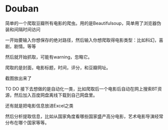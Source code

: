 # Douban
简单的一个爬取豆瓣所有电影的爬虫。用的是Beautifulsoup，简单用了浏览器伪装和间隔时间访问 

一开始要输入你想保存的绝对路径，然后输入你想爬取得电影类型：比如科幻，喜剧，剧情。等等 

然后就开始抓取，可能有warning，忽略它。 

爬取的是封面，电影标题，时间，评分，和豆瓣网址。 

截图放出来了 

TO DO
接下去想做的是自动化一类，比如爬取后一个电影后自动在网上搜索BT资源，然后加入百度网盘离线下载到自己网盘里。 

还有就是把电影信息放进Excel之类 

然后分析提取信息，比如从国家角度看哪些国家盛产高分电影，艺术电影导演经常分布在哪个国家等等。

